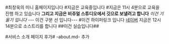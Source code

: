 #최창욱의 미니 홈페이지입니다
#지금은 교육중입니다
#지금은 11시 4분으로 교육을 진행 하고 있습니다
**그리고 지금은 비쥬얼 스튜디오에서 깃으로 보낼려고 합니다**
*이건 기울기 입니다*
--- 이건 구분 선 입니다---
#이건 하이퍼링크 입니다
[네이버](http://naver.com)
지금은 12시 14분으로 소스트리를 합니다
##이건 실습입니다##

#서비스 소개 페이지 후가#
-about.md- 추가
